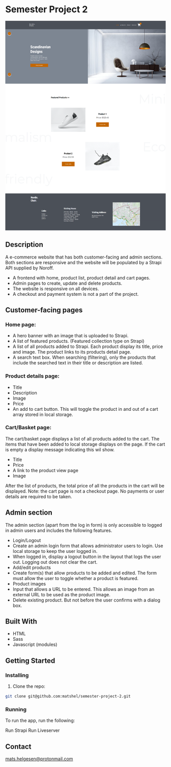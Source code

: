 # Semester Project 2

![image](https://github.com/matshel/semester-project-2/blob/main/images/semester-project-2.PNG)

## Description

A e-commerce website that has both customer-facing and admin sections. Both sections are responsive and the website will be populated by a Strapi API supplied by Noroff.

- A frontend with home, product list, product detail and cart pages.
- Admin pages to create, update and delete products.
- The website is responsive on all devices.
- A checkout and payment system is not a part of the project.

## Customer-facing pages

### Home page:

- A hero banner with an image that is uploaded to Strapi.
- A list of featured products. (Featured collection type on Strapi)
- A list of all products added to Strapi. Each product display its title, price and image. The product links to its products detail page.
- A search text box. When searching (filtering), only the products that include the searched text in their title or description are listed.

### Product details page:

- Title
- Description
- Image
- Price
- An add to cart button. This will toggle the product in and out of a cart array stored in local storage.

### Cart/Basket page:

The cart/basket page displays a list of all products added to the cart. The items that have been added to local storage displays on the page. If the cart is empty a display message indicating this wil show.

- Title
- Price
- A link to the product view page
- Image

After the list of products, the total price of all the products in the cart will be displayed.
Note: the cart page is not a checkout page. No payments or user details are required to be taken.

## Admin section

The admin section (apart from the log in form) is only accessible to logged in admin users and includes the following features.

- Login/Logout
- Create an admin login form that allows administrator users to login. Use local storage to keep the user logged in.
- When logged in, display a logout button in the layout that logs the user out. Logging out does not clear the cart.
- Add/edit products
- Create form(s) that allow products to be added and edited. The form must allow the user to toggle whether a product is featured.
- Product images
- Input that allows a URL to be entered. This allows an image from an external URL to be used as the product image.
- Delete existing product. But not before the user confirms with a dialog box.

## Built With


- HTML
- Sass
- Javascript (modules)

## Getting Started

### Installing

1. Clone the repo:

```bash
git clone git@github.com:matshel/semester-project-2.git
```

### Running


To run the app, run the following:

Run Strapi
Run Liveserver


## Contact

mats.helgesen@protonmail.com
